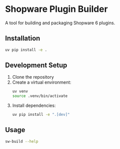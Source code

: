 # Shopware Plugin Builder

A tool for building and packaging Shopware 6 plugins.

## Installation

```bash
uv pip install -e .
```

## Development Setup

1. Clone the repository
2. Create a virtual environment:
   ```bash
   uv venv
   source .venv/bin/activate
   ```
3. Install dependencies:
   ```bash
   uv pip install -e ".[dev]"
   ```

## Usage

```bash
sw-build --help
```
